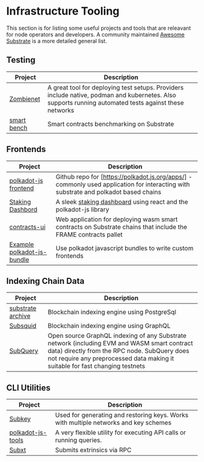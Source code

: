 Infrastructure Tooling
===========================

This section is for listing some useful projects and tools that are releavant for node operators and developers. A community maintained [Awesome Substrate](https://github.com/substrate-developer-hub/awesome-substrate) is a more detailed general list.



## Testing

| Project | Description | 
| ------ | ------------------------------------------- |
| [Zombienet](https://github.com/paritytech/zombienet) | A great tool for deploying test setups. Providers include native, podman and kubernetes. Also supports running automated tests against these networks |
| [smart bench](https://github.com/paritytech/smart-bench) | Smart contracts benchmarking on Substrate  |


## Frontends

| Project | Description | 
| ------ | ------------------------------------------- |
| [polkadot-js frontend](https://github.com/polkadot-js/apps) | Github repo for [https://polkadot.js.org/apps/] - commonly used application for interacting with substrate and polkadot based chains |
| [Staking Dashbord](https://github.com/paritytech/polkadot-staking-dashboard) | A sleek [staking dashboard](https://staking.polkadot.network/dashboard) using react and the polkadot-js library |
| [contracts-ui](https://github.com/paritytech/contracts-ui) |  Web application for deploying wasm smart contracts on Substrate chains that include the FRAME contracts pallet  |
| [Example polkadot-js-bundle](https://github.com/polkadot-js/common/blob/master/test-bundle.html) | Use polkadot javascript bundles to write custom frontends |


## Indexing Chain Data

| Project | Description | 
| ------ | ------------------------------------------- |
| [substrate archive](https://github.com/paritytech/substrate-archive.git) |  Blockchain indexing engine using PostgreSql |
| [Subsquid](https://github.com/subsquid/squid) | Blockchain indexing engine using GraphQL |
| [SubQuery](https://academy.subquery.network/) | Open source GraphQL indexing of any Substrate network (including EVM and WASM smart contract data) directly from the RPC node. SubQuery does not require any preprocessed data making it suitable for fast changing testnets |


## CLI Utilities

| Project | Description | 
| ------ | ------------------------------------------- |
| [Subkey](https://github.com/paritytech/substrate/tree/master/bin/utils/subkey) | Used for generating and restoring keys. Works with multiple networks and key schemes |
| [polkadot-js-tools](https://github.com/polkadot-js/tools) | A very flexible utility for executing API calls or running queries. |
| [Subxt](https://github.com/paritytech/subxt) | Submits extrinsics via RPC | 


